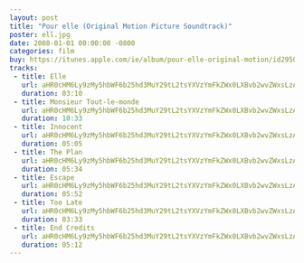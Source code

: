 ```yaml
---
layout: post
title: "Pour elle (Original Motion Picture Soundtrack)"
poster: ell.jpg
date: 2008-01-01 00:00:00 -0800
categories: film
buy: https://itunes.apple.com/ie/album/pour-elle-original-motion/id295061445
tracks:
 - title: Elle
   url: aHR0cHM6Ly9zMy5hbWF6b25hd3MuY29tL2tsYXVzYmFkZWx0LXBvb2wvZWxsLzAxIEVsbGUubXAz
   duration: 03:10
 - title: Monsieur Tout-le-monde
   url: aHR0cHM6Ly9zMy5hbWF6b25hd3MuY29tL2tsYXVzYmFkZWx0LXBvb2wvZWxsLzAyIE1vbnNpZXVyIFRvdXQtbGUtbW9uZGUubXAz
   duration: 10:33
 - title: Innocent
   url: aHR0cHM6Ly9zMy5hbWF6b25hd3MuY29tL2tsYXVzYmFkZWx0LXBvb2wvZWxsLzAzIElubm9jZW50Lm1wMw==
   duration: 05:05
 - title: The Plan
   url: aHR0cHM6Ly9zMy5hbWF6b25hd3MuY29tL2tsYXVzYmFkZWx0LXBvb2wvZWxsLzA0IFRoZSBQbGFuLm1wMw==
   duration: 05:34
 - title: Escape
   url: aHR0cHM6Ly9zMy5hbWF6b25hd3MuY29tL2tsYXVzYmFkZWx0LXBvb2wvZWxsLzA1IEVzY2FwZS5tcDM=
   duration: 05:52
 - title: Too Late
   url: aHR0cHM6Ly9zMy5hbWF6b25hd3MuY29tL2tsYXVzYmFkZWx0LXBvb2wvZWxsLzA2IFRvbyBMYXRlLm1wMw==
   duration: 03:33
 - title: End Credits
   url: aHR0cHM6Ly9zMy5hbWF6b25hd3MuY29tL2tsYXVzYmFkZWx0LXBvb2wvZWxsLzA3IEVuZCBDcmVkaXRzLm1wMw==
   duration: 05:12
---
```

